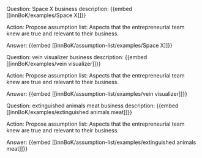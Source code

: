 Question: Space X business description:
{{embed [[innBoK/examples/Space X]]}}

Action: Propose assumption list: Aspects that the entrepreneurial team knew are true and relevant to their business.

Answer:
{{embed [[innBoK/assumption-list/examples/Space X]]}}

Question: vein visualizer business description:
{{embed [[innBoK/examples/vein visualizer]]}}

Action: Propose assumption list: Aspects that the entrepreneurial team knew are true and relevant to their business.

Answer:
{{embed [[innBoK/assumption-list/examples/vein visualizer]]}}

Question: extinguished animals meat business description:
{{embed [[innBoK/examples/extinguished animals meat]]}}

Action: Propose assumption list: Aspects that the entrepreneurial team knew are true and relevant to their business.

Answer:
{{embed [[innBoK/assumption-list/examples/extinguished animals meat]]}}



